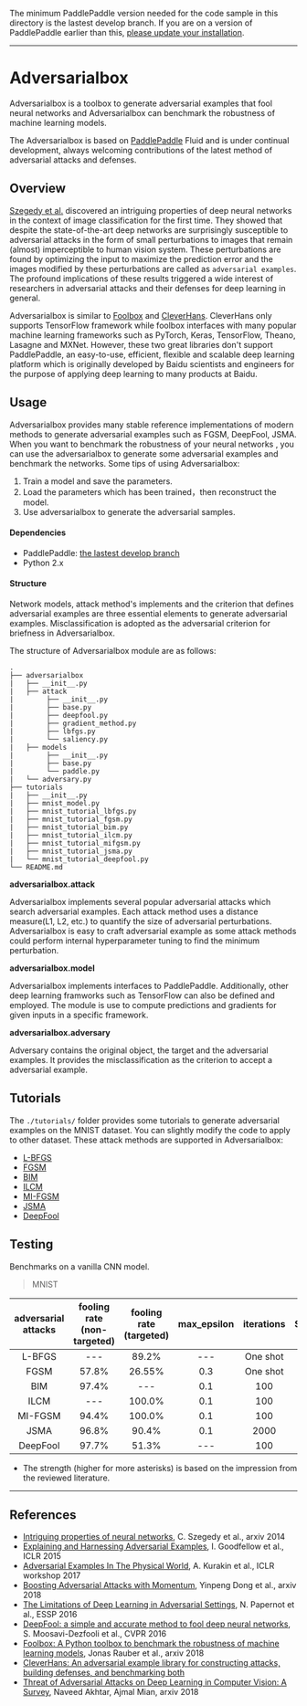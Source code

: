 The minimum PaddlePaddle version needed for the code sample in this directory is the lastest develop branch. If you are on a version of PaddlePaddle earlier than this, [please update your installation](http://www.paddlepaddle.org/docs/develop/documentation/en/build_and_install/pip_install_en.html).

---

# Adversarialbox

Adversarialbox is a toolbox to generate adversarial examples that fool neural networks and Adversarialbox can benchmark the robustness of machine learning models.

The Adversarialbox is based on [PaddlePaddle](https://github.com/PaddlePaddle/Paddle) Fluid and is under continual development, always welcoming contributions of the latest method of adversarial attacks and defenses.


## Overview
[Szegedy et al.](https://arxiv.org/abs/1312.6199) discovered an intriguing properties of deep neural networks in the context of image classification for the first time. They showed that despite the state-of-the-art deep networks are surprisingly susceptible to adversarial attacks in the form of small perturbations to images that remain (almost) imperceptible to human vision system. These perturbations are found by optimizing the input to maximize the prediction error and the images modified by these perturbations are called as `adversarial examples`. The profound implications of these results triggered a wide interest of researchers in adversarial attacks and their defenses for deep learning in general.

Adversarialbox is similar to [Foolbox](https://github.com/bethgelab/foolbox) and [CleverHans](https://github.com/tensorflow/cleverhans). CleverHans only supports TensorFlow framework while foolbox interfaces with many popular machine learning frameworks such as PyTorch, Keras, TensorFlow, Theano, Lasagne and MXNet. However, these two great libraries don't support PaddlePaddle, an easy-to-use, efficient, flexible and scalable deep learning platform which is originally developed by Baidu scientists and engineers for the purpose of applying deep learning to many products at Baidu.

## Usage
Adversarialbox provides many stable reference implementations of modern methods to generate adversarial examples such as FGSM, DeepFool, JSMA. When you want to benchmark the robustness of your neural networks , you can use the adversarialbox to generate some adversarial examples and benchmark the networks. Some tips of using Adversarialbox:

1. Train a model and save the parameters.
2. Load the parameters which has been trained，then reconstruct the model.
3. Use adversarialbox to generate the adversarial samples.


#### Dependencies
* PaddlePaddle: [the lastest develop branch](http://www.paddlepaddle.org/docs/develop/documentation/en/build_and_install/pip_install_en.html)
* Python 2.x

#### Structure

Network models, attack method's implements and the criterion that defines adversarial examples are three essential elements to generate adversarial examples. Misclassification is adopted as the adversarial criterion for briefness in Adversarialbox.

The structure of Adversarialbox module are as follows:

    .
    ├── adversarialbox
    |   ├── __init__.py
    |   ├── attack
    |        ├── __init__.py
    |        ├── base.py
    |        ├── deepfool.py
    |        ├── gradient_method.py
    |        ├── lbfgs.py
    |        └── saliency.py
    |   ├── models
    |        ├── __init__.py
    |        ├── base.py
    |        └── paddle.py
    |   └── adversary.py
    ├── tutorials
    |   ├── __init__.py
    |   ├── mnist_model.py
    |   ├── mnist_tutorial_lbfgs.py
    |   ├── mnist_tutorial_fgsm.py
    |   ├── mnist_tutorial_bim.py
    |   ├── mnist_tutorial_ilcm.py
    |   ├── mnist_tutorial_mifgsm.py
    |   ├── mnist_tutorial_jsma.py
    |   └── mnist_tutorial_deepfool.py
    └── README.md

**adversarialbox.attack**

Adversarialbox implements several popular adversarial attacks which search adversarial examples. Each attack method uses a distance measure(L1, L2, etc.) to quantify the size of adversarial perturbations. Adversarialbox is easy to craft adversarial example as some attack methods could perform internal hyperparameter tuning to find the minimum perturbation.

**adversarialbox.model**

Adversarialbox implements interfaces to PaddlePaddle. Additionally, other deep learning framworks such as TensorFlow can also be defined and employed. The module is use to compute predictions and gradients for given inputs in a specific framework.

**adversarialbox.adversary**

Adversary contains the original object, the target and the adversarial examples. It provides the misclassification as the criterion to accept a adversarial example.

## Tutorials
The `./tutorials/` folder provides some tutorials to generate adversarial examples on the MNIST dataset. You can slightly modify the code to apply to other dataset. These attack methods are supported in Adversarialbox:

* [L-BFGS](https://arxiv.org/abs/1312.6199)
* [FGSM](https://arxiv.org/abs/1412.6572)
* [BIM](https://arxiv.org/abs/1607.02533)
* [ILCM](https://arxiv.org/abs/1607.02533)
* [MI-FGSM](https://arxiv.org/pdf/1710.06081.pdf)
* [JSMA](https://arxiv.org/pdf/1511.07528)
* [DeepFool](https://arxiv.org/abs/1511.04599)

## Testing
Benchmarks on a vanilla CNN model.

> MNIST

|  adversarial attacks  |  fooling rate (non-targeted)  | fooling rate (targeted) | max_epsilon | iterations | Strength |
|:-----:| :----: | :---: | :----: | :----: | :----: |
|L-BFGS| --- | 89.2% | --- | One shot | *** |
|FGSM| 57.8% | 26.55% | 0.3 | One shot| *** |
|BIM| 97.4% | --- | 0.1 | 100 | **** |
|ILCM| ---  | 100.0% | 0.1 | 100 | **** |
|MI-FGSM| 94.4% | 100.0% | 0.1 | 100 | **** |
|JSMA| 96.8% | 90.4%| 0.1 | 2000 | *** |
|DeepFool| 97.7% | 51.3% | --- | 100 | **** |

* The strength (higher for more asterisks) is based on the impression from the reviewed literature.

---
## References
* [Intriguing properties of neural networks](https://arxiv.org/abs/1312.6199), C. Szegedy et al., arxiv 2014
* [Explaining and Harnessing Adversarial Examples](https://arxiv.org/abs/1412.6572), I. Goodfellow et al., ICLR 2015
* [Adversarial Examples In The Physical World](https://arxiv.org/pdf/1607.02533v3.pdf), A. Kurakin et al., ICLR workshop 2017
* [Boosting Adversarial Attacks with Momentum](https://arxiv.org/abs/1710.06081), Yinpeng Dong et al., arxiv 2018
* [The Limitations of Deep Learning in Adversarial Settings](https://arxiv.org/abs/1511.07528), N. Papernot et al., ESSP 2016
* [DeepFool: a simple and accurate method to fool deep neural networks](https://arxiv.org/abs/1511.04599), S. Moosavi-Dezfooli et al., CVPR 2016
* [Foolbox: A Python toolbox to benchmark the robustness of machine learning models](https://arxiv.org/abs/1707.04131), Jonas Rauber et al., arxiv 2018
* [CleverHans: An adversarial example library for constructing attacks, building defenses, and benchmarking both](https://github.com/tensorflow/cleverhans#setting-up-cleverhans)
* [Threat of Adversarial Attacks on Deep Learning in Computer Vision: A Survey](https://arxiv.org/abs/1801.00553), Naveed Akhtar, Ajmal Mian, arxiv 2018
